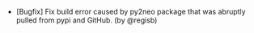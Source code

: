 - [Bugfix] Fix build error caused by py2neo package that was abruptly pulled from pypi and GitHub. (by @regisb)
